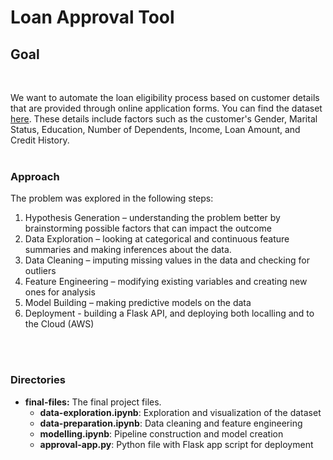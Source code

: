 # Loan Approval Tool

## Goal 
<br/>

We want to automate the loan eligibility process based on customer details that are provided through online application forms. You can find the dataset [here](https://drive.google.com/file/d/1h_jl9xqqqHflI5PsuiQd_soNYxzFfjKw/view?usp=sharing). These details include factors such as the customer's Gender, Marital Status, Education, Number of Dependents, Income, Loan Amount, and Credit History.
<br/>
<br>

### Approach

The problem was explored in the following steps: 
1. Hypothesis Generation – understanding the problem better by brainstorming possible factors that can impact the outcome
2. Data Exploration – looking at categorical and continuous feature summaries and making inferences about the data.
3. Data Cleaning – imputing missing values in the data and checking for outliers
4. Feature Engineering – modifying existing variables and creating new ones for analysis
5. Model Building – making predictive models on the data
6. Deployment - building a Flask API, and deploying both localling and to the Cloud (AWS)
<br />
<br>

### Directories
* **final-files:** The final project files.
  * **data-exploration.ipynb**: Exploration and visualization of the dataset
  * **data-preparation.ipynb**: Data cleaning and feature engineering
  * **modelling.ipynb**: Pipeline construction and model creation
  * **approval-app.py**: Python file with Flask app script for deployment
<br />
<br />



